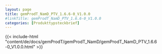 ```yaml
---
layout: page
title: gemProdT_NamD_PTV_1.6.6-0_V1.0.0
#linkTitle: gemProdT_NamD_PTV_1.6.6-0_V1.0.0
categories: [Produkttypsteckbrief]
---
```

{{< include-html "content/de/docs/gemProdT/gemProdT_NamD/gemProdT_NamD_PTV_1.6.6-0_V1.0.0.html" >}}